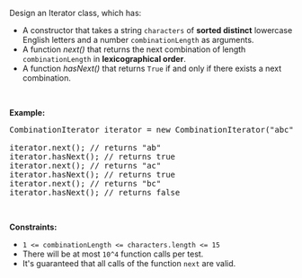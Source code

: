 <div><p>Design an Iterator class, which has:</p>

<ul>
	<li>A constructor that takes a string&nbsp;<code>characters</code>&nbsp;of <strong>sorted distinct</strong> lowercase English letters and a number&nbsp;<code>combinationLength</code> as arguments.</li>
	<li>A function <em>next()</em>&nbsp;that returns the next combination of length <code>combinationLength</code>&nbsp;in <strong>lexicographical order</strong>.</li>
	<li>A function <em>hasNext()</em> that returns <code>True</code>&nbsp;if and only if&nbsp;there exists a next combination.</li>
</ul>

<p>&nbsp;</p>

<p><b>Example:</b></p>

<pre>CombinationIterator iterator = new CombinationIterator("abc", 2); // creates the iterator.

iterator.next(); // returns "ab"
iterator.hasNext(); // returns true
iterator.next(); // returns "ac"
iterator.hasNext(); // returns true
iterator.next(); // returns "bc"
iterator.hasNext(); // returns false
</pre>

<p>&nbsp;</p>
<p><strong>Constraints:</strong></p>

<ul>
	<li><code>1 &lt;= combinationLength &lt;=&nbsp;characters.length &lt;= 15</code></li>
	<li>There will be at most <code>10^4</code> function calls per test.</li>
	<li>It's guaranteed that all&nbsp;calls&nbsp;of the function <code>next</code>&nbsp;are valid.</li>
</ul>
</div>